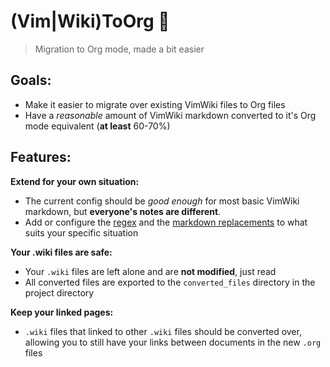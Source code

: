 # (Vim|Wiki)ToOrg 🦄
> Migration to Org mode, made a bit easier

## Goals:
 - Make it easier to migrate over existing VimWiki files to Org files
 - Have a *reasonable* amount of VimWiki markdown converted to it's Org mode equivalent (**at least** 60-70%)
 
## Features:

**Extend for your own situation:**
 - The current config should be *good enough* for most basic VimWiki markdown, but **everyone's notes are different**.
 - Add or configure the [regex](./vimwiki_to_org/src/transformers/vimwiki_to_org.py#6) and the [markdown replacements](./vimwiki_to_org/src/transformers/vimwiki_to_org.py#17) to what suits your specific situation

**Your .wiki files are safe:**
- Your `.wiki` files are left alone and are **not modified**, just read
- All converted files are exported to the `converted_files` directory in the project directory

**Keep your linked pages:**
- `.wiki` files that linked to other `.wiki` files should be converted over, allowing you to still have your links between documents in the new `.org` files
